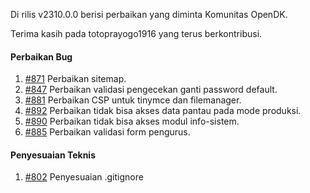 Di rilis v2310.0.0 berisi perbaikan yang diminta Komunitas OpenDK.

Terima kasih pada totoprayogo1916 yang terus berkontribusi.

#### Perbaikan Bug
1. [#871](https://github.com/OpenSID/OpenDK/issues/871) Perbaikan sitemap.
2. [#847](https://github.com/OpenSID/OpenDK/issues/847) Perbaikan validasi pengecekan ganti password default.
3. [#881](https://github.com/OpenSID/OpenDK/issues/881) Perbaikan CSP untuk tinymce dan filemanager.
4. [#892](https://github.com/OpenSID/OpenDK/issues/892) Perbaikan tidak bisa akses data pantau pada mode produksi.
5. [#890](https://github.com/OpenSID/OpenDK/issues/890) Perbaikan tidak bisa akses modul info-sistem.
6. [#885](https://github.com/OpenSID/OpenDK/issues/885) Perbaikan validasi form pengurus.


#### Penyesuaian Teknis

1. [#802](https://github.com/OpenSID/OpenDK/issues/802) Penyesuaian .gitignore